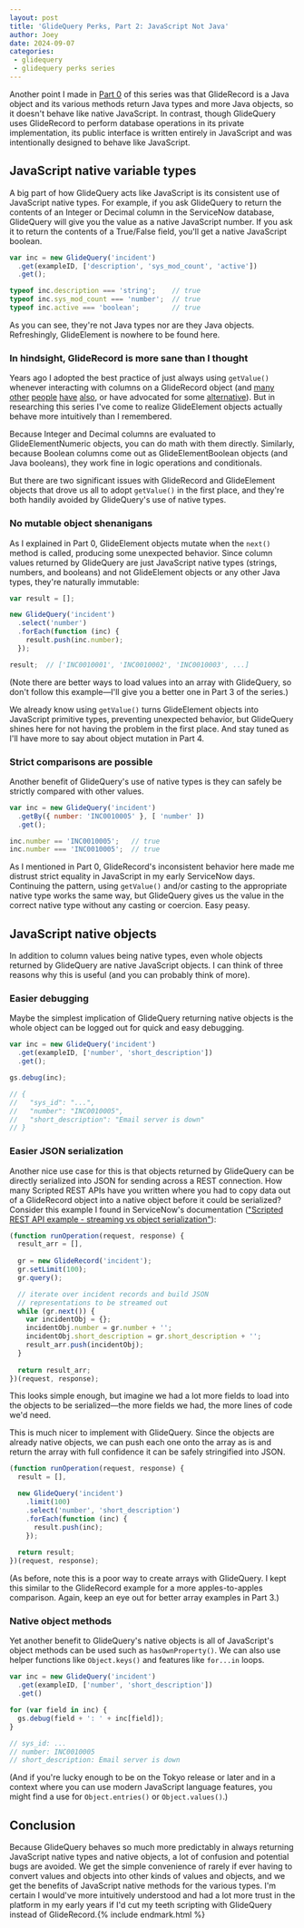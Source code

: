 ```yaml
---
layout: post
title: 'GlideQuery Perks, Part 2: JavaScript Not Java'
author: Joey
date: 2024-09-07
categories:
 - glidequery
 - glidequery perks series
---
```


<span class="lead">Another point I made in [Part 0](/2023/01/30/glidequery-perks-part-0.html) of this series</span> was that GlideRecord is a Java object and its various methods return Java types and more Java objects, so it doesn't behave like native JavaScript. In contrast, though GlideQuery uses GlideRecord to perform database operations in its private implementation, its public interface is written entirely in JavaScript and was intentionally designed to behave like JavaScript.

## JavaScript native variable types

A big part of how GlideQuery acts like JavaScript is its consistent use of JavaScript native types. For example, if you ask GlideQuery to return the contents of an Integer or Decimal column in the ServiceNow database, GlideQuery will give you the value as a native JavaScript number. If you ask it to return the contents of a True/False field, you'll get a native JavaScript boolean.

~~~ javascript
var inc = new GlideQuery('incident')
  .get(exampleID, ['description', 'sys_mod_count', 'active'])
  .get();

typeof inc.description === 'string';    // true
typeof inc.sys_mod_count === 'number';  // true
typeof inc.active === 'boolean';        // true
~~~

As you can see, they're not Java types nor are they Java objects. Refreshingly, GlideElement is nowhere to be found here.

### In hindsight, GlideRecord is more sane than I thought

Years ago I adopted the best practice of just always using `getValue()` whenever interacting with columns on a GlideRecord object (and [many](https://snprotips.com/blog/2017/4/9/always-use-getters-and-setters) [other](https://www.servicenow.com/community/developer-articles/gliderecord-hints-tips-common-issues-and-good-practices/ta-p/2323766) [people](https://www.servicenow.com/community/developer-forum/get-field-value-of-gliderecord-best-practice-method/m-p/1619218) [have](https://www.youtube.com/live/j57cXWGQD98?feature=share&t=1025) [also](https://www.servicenow.com/community/developer-blog/tnt-the-importance-of-using-quot-getvalue-quot-when-getting-data/ba-p/2273338), or have advocated for some [alternative](https://codecreative.io/blog/is-gliderecord-getvalue-the-king-of-the-string/)). But in researching this series I've come to realize GlideElement objects actually behave more intuitively than I remembered.

Because Integer and Decimal columns are evaluated to GlideElementNumeric objects, you can do math with them directly. Similarly, because Boolean columns come out as GlideElementBoolean objects (and Java booleans), they work fine in logic operations and conditionals.

But there are two significant issues with GlideRecord and GlideElement objects that drove us all to adopt `getValue()` in the first place, and they're both handily avoided by GlideQuery's use of native types.

### No mutable object shenanigans

As I explained in Part 0, GlideElement objects mutate when the `next()` method is called, producing some unexpected behavior. Since column values returned by GlideQuery are just JavaScript native types (strings, numbers, and booleans) and not GlideElement objects or any other Java types, they're naturally immutable:

~~~ javascript
var result = [];

new GlideQuery('incident')
  .select('number')
  .forEach(function (inc) {
    result.push(inc.number);
  });

result;  // ['INC0010001', 'INC0010002', 'INC0010003', ...]
~~~

(Note there are better ways to load values into an array with GlideQuery, so don't follow this example—I'll give you a better one in Part 3 of the series.)

We already know using `getValue()` turns GlideElement objects into JavaScript primitive types, preventing unexpected behavior, but GlideQuery shines here for not having the problem in the first place. And stay tuned as I'll have more to say about object mutation in Part 4.

### Strict comparisons are possible

Another benefit of GlideQuery's use of native types is they can safely be strictly compared with other values.

~~~ javascript
var inc = new GlideQuery('incident')
  .getBy({ number: 'INC0010005' }, [ 'number' ])
  .get();

inc.number == 'INC0010005';   // true
inc.number === 'INC0010005';  // true
~~~

As I mentioned in Part 0, GlideRecord's inconsistent behavior here made me distrust strict equality in JavaScript in my early ServiceNow days. Continuing the pattern, using `getValue()` and/or casting to the appropriate native type works the same way, but GlideQuery gives us the value in the correct native type without any casting or coercion. Easy peasy.

## JavaScript native objects

In addition to column values being native types, even whole objects returned by GlideQuery are native JavaScript objects. I can think of three reasons why this is useful (and you can probably think of more).

### Easier debugging

Maybe the simplest implication of GlideQuery returning native objects is the whole object can be logged out for quick and easy debugging.

~~~ javascript
var inc = new GlideQuery('incident')
  .get(exampleID, ['number', 'short_description'])
  .get();

gs.debug(inc);

// {
//   "sys_id": "...",
//   "number": "INC0010005",
//   "short_description": "Email server is down"
// }
~~~

### Easier <abbr>JSON</abbr> serialization

Another nice use case for this is that objects returned by GlideQuery can be directly serialized into <abbr>JSON</abbr> for sending across a <abbr>REST</abbr> connection. How many Scripted <abbr>REST</abbr> <abbr>API</abbr>s have you written where you had to copy data out of a GlideRecord object into a native object before it could be serialized? Consider this example I found in ServiceNow's documentation (["Scripted <abbr>REST</abbr> <abbr>API</abbr> example - streaming vs object serialization"](https://docs.servicenow.com/bundle/tokyo-application-development/page/integrate/custom-web-services/reference/r_ScriptedRESTExampleStreamVsLO.html)):

~~~ javascript
(function runOperation(request, response) {
  result_arr = [],
  
  gr = new GlideRecord('incident');
  gr.setLimit(100);
  gr.query();

  // iterate over incident records and build JSON
  // representations to be streamed out
  while (gr.next()) {
    var incidentObj = {};
    incidentObj.number = gr.number + '';
    incidentObj.short_description = gr.short_description + '';
    result_arr.push(incidentObj);
  }
  
  return result_arr;
})(request, response);
~~~

This looks simple enough, but imagine we had a lot more fields to load into the objects to be serialized—the more fields we had, the more lines of code we'd need.

This is much nicer to implement with GlideQuery. Since the objects are already native objects, we can push each one onto the array as is and return the array with full confidence it can be safely stringified into <abbr>JSON</abbr>.

~~~ javascript
(function runOperation(request, response) {
  result = [],

  new GlideQuery('incident')
    .limit(100)
    .select('number', 'short_description')
    .forEach(function (inc) {
      result.push(inc);
    });
  
  return result;
})(request, response);
~~~

(As before, note this is a poor way to create arrays with GlideQuery. I kept this similar to the GlideRecord example for a more apples-to-apples comparison. Again, keep an eye out for better array examples in Part 3.)

### Native object methods

Yet another benefit to GlideQuery's native objects is all of JavaScript's object methods can be used such as `hasOwnProperty()`. We can also use helper functions like `Object.keys()` and features like `for...in` loops.

~~~ javascript
var inc = new GlideQuery('incident')
  .get(exampleID, ['number', 'short_description'])
  .get()

for (var field in inc) {
  gs.debug(field + ': ' + inc[field]);
}

// sys_id: ...
// number: INC0010005
// short_description: Email server is down
~~~

(And if you're lucky enough to be on the Tokyo release or later and in a context where you can use modern JavaScript language features, you might find a use for `Object.entries()` or `Object.values()`.)

## Conclusion

Because GlideQuery behaves so much more predictably in always returning JavaScript native types and native objects, a lot of confusion and potential bugs are avoided. We get the simple convenience of rarely if ever having to convert values and objects into other kinds of values and objects, and we get the benefits of JavaScript native methods for the various types. I'm certain I would've more intuitively understood and had a lot more trust in the platform in my early years if I'd cut my teeth scripting with GlideQuery instead of GlideRecord.{% include endmark.html %}

